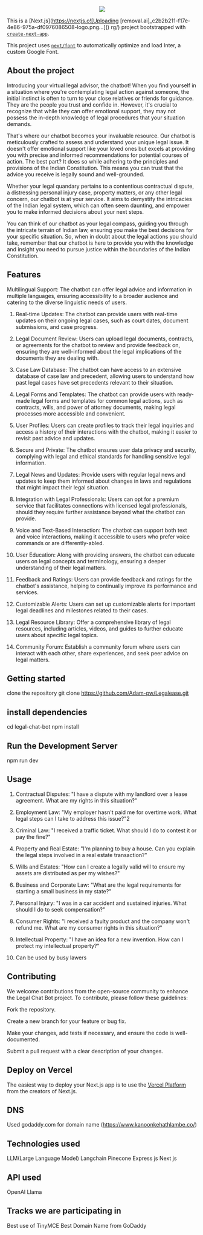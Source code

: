 <p align="center">
  <img src= "https://github.com/Adam-pw/Legalease/assets/99668426/4b0b7062-5671-4d67-978c-73a2a379523d" />
</p>

This is a [Next.js](https://nextjs.o![Uploading [removal.ai]_c2b2b211-f17e-4e86-975a-df0976086508-logo.png…]()
rg/) project bootstrapped with [`create-next-app`](https://github.com/vercel/next.js/tree/canary/packages/create-next-app).

This project uses [`next/font`](https://nextjs.org/docs/basic-features/font-optimization) to automatically optimize and load Inter, a custom Google Font.


## About the project
Introducing your virtual legal advisor, the chatbot! When you find yourself in a situation where you're contemplating legal action against someone, the initial instinct is often to turn to your close relatives or friends for guidance. They are the people you trust and confide in. However, it's crucial to recognize that while they can offer emotional support, they may not possess the in-depth knowledge of legal procedures that your situation demands.

That's where our chatbot becomes your invaluable resource. Our chatbot is meticulously crafted to assess and understand your unique legal issue. It doesn't offer emotional support like your loved ones but excels at providing you with precise and informed recommendations for potential courses of action. The best part? It does so while adhering to the principles and provisions of the Indian Constitution. This means you can trust that the advice you receive is legally sound and well-grounded.

Whether your legal quandary pertains to a contentious contractual dispute, a distressing personal injury case, property matters, or any other legal concern, our chatbot is at your service. It aims to demystify the intricacies of the Indian legal system, which can often seem daunting, and empower you to make informed decisions about your next steps.

You can think of our chatbot as your legal compass, guiding you through the intricate terrain of Indian law, ensuring you make the best decisions for your specific situation. So, when in doubt about the legal actions you should take, remember that our chatbot is here to provide you with the knowledge and insight you need to pursue justice within the boundaries of the Indian Constitution.


## Features
Multilingual Support: The chatbot can offer legal advice and information in multiple languages, ensuring accessibility to a broader audience and catering to the diverse linguistic needs of users.

1. Real-time Updates: The chatbot can provide users with real-time updates on their ongoing legal cases, such as court dates, document submissions, and case progress.

2. Legal Document Review: Users can upload legal documents, contracts, or agreements for the chatbot to review and provide feedback on, ensuring they are well-informed about the legal implications of the documents they are dealing with.

3. Case Law Database: The chatbot can have access to an extensive database of case law and precedent, allowing users to understand how past legal cases have set precedents relevant to their situation.

4. Legal Forms and Templates: The chatbot can provide users with ready-made legal forms and templates for common legal actions, such as contracts, wills, and power of attorney documents, making legal processes more accessible and convenient.

5. User Profiles: Users can create profiles to track their legal inquiries and access a history of their interactions with the chatbot, making it easier to revisit past advice and updates.

6. Secure and Private: The chatbot ensures user data privacy and security, complying with legal and ethical standards for handling sensitive legal information.

7. Legal News and Updates: Provide users with regular legal news and updates to keep them informed about changes in laws and regulations that might impact their legal situation.

8. Integration with Legal Professionals: Users can opt for a premium service that facilitates connections with licensed legal professionals, should they require further assistance beyond what the chatbot can provide.

9. Voice and Text-Based Interaction: The chatbot can support both text and voice interactions, making it accessible to users who prefer voice commands or are differently-abled.

10. User Education: Along with providing answers, the chatbot can educate users on legal concepts and terminology, ensuring a deeper understanding of their legal matters.

11. Feedback and Ratings: Users can provide feedback and ratings for the chatbot's assistance, helping to continually improve its performance and services.

12. Customizable Alerts: Users can set up customizable alerts for important legal deadlines and milestones related to their cases.

13. Legal Resource Library: Offer a comprehensive library of legal resources, including articles, videos, and guides to further educate users about specific legal topics.

14. Community Forum: Establish a community forum where users can interact with each other, share experiences, and seek peer advice on legal matters.


## Getting started
clone the repository 
git clone https://github.com/Adam-pw/Legalease.git

## install dependencies
cd legal-chat-bot
npm install
 ## Run the Development Server
npm run dev

## Usage
1. Contractual Disputes: "I have a dispute with my landlord over a lease agreement. What are my rights in this situation?"

2. Employment Law: "My employer hasn't paid me for overtime work. What legal steps can I take to address this issue?"2

3. Criminal Law: "I received a traffic ticket. What should I do to contest it or pay the fine?"

4. Property and Real Estate: "I'm planning to buy a house. Can you explain the legal steps involved in a real estate transaction?"

5. Wills and Estates: "How can I create a legally valid will to ensure my assets are distributed as per my wishes?"

6. Business and Corporate Law: "What are the legal requirements for starting a small business in my state?"

7. Personal Injury: "I was in a car accident and sustained injuries. What should I do to seek compensation?"

8. Consumer Rights: "I received a faulty product and the company won't refund me. What are my consumer rights in this situation?"

9. Intellectual Property: "I have an idea for a new invention. How can I protect my intellectual property?"

10. Can be used by busy lawers 

## Contributing 

We welcome contributions from the open-source community to enhance the Legal Chat Bot project. To contribute, please follow these guidelines:

Fork the repository.

Create a new branch for your feature or bug fix.

Make your changes, add tests if necessary, and ensure the code is well-documented.

Submit a pull request with a clear description of your changes.


## Deploy on Vercel 

The easiest way to deploy your Next.js app is to use the [Vercel Platform](https://vercel.com/new?utm_medium=default-template&filter=next.js&utm_source=create-next-app&utm_campaign=create-next-app-readme) from the creators of Next.js.

## DNS
Used godaddy.com for domain name (https://www.kanoonkehathlambe.co/)

## Technologies used 
LLM(Large Language Model)
Langchain
Pinecone
Express js
Next js

## API used
OpenAI
Llama

## Tracks we are participating in 
Best use of TinyMCE
Best Domain Name from GoDaddy




